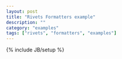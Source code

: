 ```yaml
---
layout: post
title: "Rivets Formatters example"
description: ""
category: "examples"
tags: ["rivets", "formatters", "examples"]
---
```

{% include JB/setup %}
